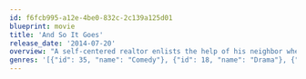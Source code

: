```yaml
---
id: f6fcb995-a12e-4be0-832c-2c139a125d01
blueprint: movie
title: 'And So It Goes'
release_date: '2014-07-20'
overview: "A self-centered realtor enlists the help of his neighbor when he's suddenly left in charge of the granddaughter he never knew existed until his estranged son drops her off at his home."
genres: '[{"id": 35, "name": "Comedy"}, {"id": 18, "name": "Drama"}, {"id": 10749, "name": "Romance"}]'
---
```

